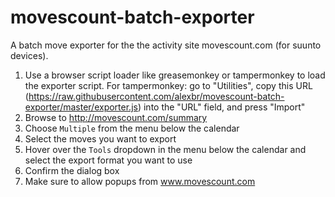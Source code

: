 # movescount-batch-exporter
A batch move exporter for the the activity site movescount.com (for suunto devices).

1. Use a browser script loader like greasemonkey or tampermonkey to load the exporter script. For tampermonkey: go to "Utilities", copy this URL (https://raw.githubusercontent.com/alexbr/movescount-batch-exporter/master/exporter.js) into the "URL" field, and press "Import"
1. Browse to http://movescount.com/summary
1. Choose `Multiple` from the menu below the calendar
1. Select the moves you want to export
1. Hover over the `Tools` dropdown in the menu below the calendar and select the export format you want to use
1. Confirm the dialog box
1. Make sure to allow popups from www.movescount.com
